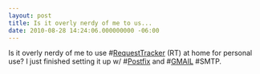 ```yaml
---
layout: post
title: Is it overly nerdy of me to us...
date: 2010-08-28 14:24:06.000000000 -06:00
---
```

Is it overly nerdy of me to use #<a href="http://search.twitter.com/search?q=%23RequestTracker" class="aktt_hashtag">RequestTracker</a> (RT) at home for personal use?  I just finished setting it up w/ #<a href="http://search.twitter.com/search?q=%23Postfix" class="aktt_hashtag">Postfix</a> and #<a href="http://search.twitter.com/search?q=%23GMAIL" class="aktt_hashtag">GMAIL</a> #SMTP.
